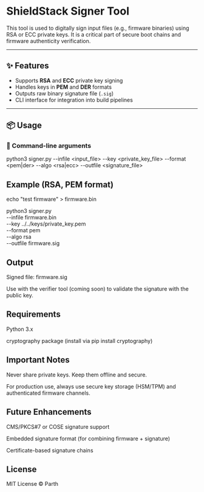 # ShieldStack Signer Tool

This tool is used to digitally sign input files (e.g., firmware binaries) using RSA or ECC private keys. It is a critical part of secure boot chains and firmware authenticity verification.

---

## ✨ Features

- Supports **RSA** and **ECC** private key signing
- Handles keys in **PEM** and **DER** formats
- Outputs raw binary signature file (`.sig`)
- CLI interface for integration into build pipelines

---

## 📦 Usage

### 🔧 Command-line arguments

python3 signer.py --infile <input_file> --key <private_key_file> --format <pem|der> --algo <rsa|ecc> --outfile <signature_file>

## Example (RSA, PEM format)

echo "test firmware" > firmware.bin

python3 signer.py \
  --infile firmware.bin \
  --key ../../keys/private_key.pem \
  --format pem \
  --algo rsa \
  --outfile firmware.sig

## Output

Signed file: firmware.sig

Use with the verifier tool (coming soon) to validate the signature with the public key.

## Requirements

Python 3.x

cryptography package (install via pip install cryptography)

## Important Notes

Never share private keys. Keep them offline and secure.

For production use, always use secure key storage (HSM/TPM) and authenticated firmware channels.

## Future Enhancements

CMS/PKCS#7 or COSE signature support

Embedded signature format (for combining firmware + signature)

Certificate-based signature chains

## License

MIT License © Parth
